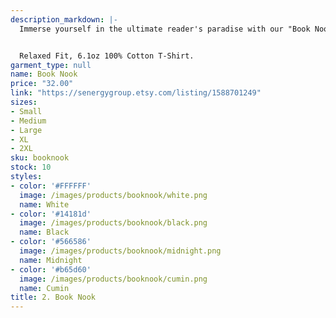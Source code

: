 ```yaml
---
description_markdown: |-
  Immerse yourself in the ultimate reader's paradise with our "Book Nook" Cozy Tee. This one-of-a-kind design showcases a meticulously crafted stack of books on both sides of the eye-catching typography "Book Nook." Crafted from soft, breathable cotton, this shirt comes in four inviting colors—white, midnight, black, and cumin—allowing you to choose the hue that best sets your reading mood. Whether you're curling up with a classic novel or taking a coffee break, this tee provides the comfort and ambiance essential for any book lover's lifestyle.


  Relaxed Fit, 6.1oz 100% Cotton T-Shirt.
garment_type: null
name: Book Nook
price: "32.00"
link: "https://senergygroup.etsy.com/listing/1588701249"
sizes:
- Small
- Medium
- Large
- XL
- 2XL
sku: booknook
stock: 10
styles:
- color: '#FFFFFF'
  image: /images/products/booknook/white.png
  name: White
- color: '#14181d'
  image: /images/products/booknook/black.png
  name: Black
- color: '#566586'
  image: /images/products/booknook/midnight.png
  name: Midnight
- color: '#b65d60'
  image: /images/products/booknook/cumin.png
  name: Cumin
title: 2. Book Nook
---
```

